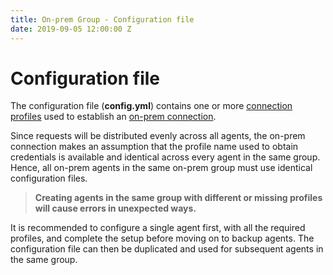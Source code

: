 ```yaml
---
title: On-prem Group - Configuration file
date: 2019-09-05 12:00:00 Z
---
```


# Configuration file

The configuration file (**config.yml**) contains one or more [connection profiles](/on-prem/agents/profile.md) used to establish an [on-prem connection](/on-prem/agents/connection.md).

Since requests will be distributed evenly across all agents, the on-prem connection makes an assumption that the profile name used to obtain credentials is available and identical across every agent in the same group. Hence, all on-prem agents in the same on-prem group must use identical configuration files.

> **Creating agents in the same group with different or missing profiles will cause errors in unexpected ways.**

It is recommended to configure a single agent first, with all the required profiles, and complete the setup before moving on to backup agents. The configuration file can then be duplicated and used for subsequent agents in the same group.
